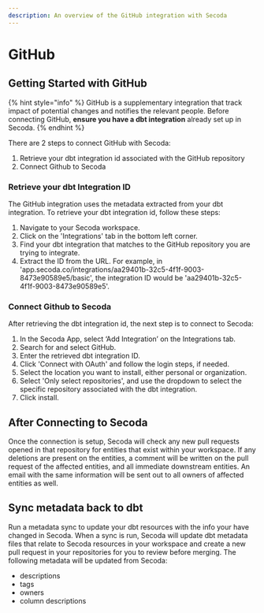 ```yaml
---
description: An overview of the GitHub integration with Secoda
---
```


# GitHub

## Getting Started with GitHub

{% hint style="info" %}
GitHub is a supplementary integration that track impact of potential changes and notifies the relevant people. Before connecting GitHub, **ensure you have a dbt integration** already set up in Secoda.
{% endhint %}

There are 2 steps to connect GitHub with Secoda:

1. Retrieve your dbt integration id associated with the GitHub repository
2. Connect Github to Secoda

### Retrieve your dbt Integration ID

The GitHub integration uses the metadata extracted from your dbt integration. To retrieve your dbt integration id, follow these steps:

1. Navigate to your Secoda workspace.
2. Click on the 'Integrations' tab in the bottom left corner.
3. Find your dbt integration that matches to the GitHub repository you are trying to integrate.
4. Extract the ID from the URL. For example, in 'app.secoda.co/integrations/aa29401b-32c5-4f1f-9003-8473e90589e5/basic', the integration ID would be 'aa29401b-32c5-4f1f-9003-8473e90589e5'.

### Connect Github to Secoda

After retrieving the dbt integration id, the next step is to connect to Secoda:

1. In the Secoda App, select ‘Add Integration’ on the Integrations tab.
2. Search for and select GitHub.
3. Enter the retrieved dbt integration ID.
4. Click 'Connect with OAuth' and follow the login steps, if needed.
5. Select the location you want to install, either personal or organization.
6. Select 'Only select repositories', and use the dropdown to select the specific repository associated with the dbt integration.
7. Click install.

## After Connecting to Secoda

Once the connection is setup, Secoda will check any new pull requests opened in that repository for entities that exist within your workspace. If any deletions are present on the entities, a comment will be written on the pull request of the affected entities, and all immediate downstream entities. An email with the same information will be sent out to all owners of affected entities as well.

## Sync metadata back to dbt

Run a metadata sync to update your dbt resources with the info your have changed in Secoda. When a sync is run, Secoda will update dbt metadata files that relate to Secoda resources in your workspace and create a new pull request in your repositories for you to review before merging. The following metadata will be updated from Secoda:

* descriptions
* tags
* owners
* column descriptions


